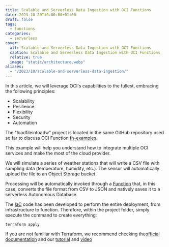 ```yaml
---
title: Scalable and Serverless Data Ingestion with OCI Functions
date: 2023-10-20T19:00:00+01:00
draft: false
tags:
  - functions
categories:
  - serverless
cover:
  alt: Scalable and Serverless Data Ingestion with OCI Functions
  caption: Scalable and Serverless Data Ingestion with OCI Functions
  relative: true
  image: "static/architecture.webp"
aliases:
  - "/2023/10/scalable-and-serverless-data-ingestion/"
---
```


In this article, we will leverage OCI's capabilities to the fullest, embracing the following principles:

* Scalability
* Resilience
* Flexibility
* Security
* Automation

The "loadfileintoadw" project is located in the same GitHub repository used so far to discuss OCI Function [fn-examples](https://github.com/enricopesce/fn-examples/tree/main/loadfileintoadw).

This example will help you understand how to integrate multiple OCI services and make the most of the cloud provider.

We will simulate a series of weather stations that will write a CSV file with sampling data (temperature, humidity, etc.). The sensor will automatically upload the file to an Object Storage bucket.

Processing will be automatically invoked through a [Function](https://github.com/enricopesce/fn-examples/blob/main/loadfileintoadw/func.py) that, in this case, converts the file format from CSV to JSON and natively saves it to a serverless Autonomous Database.

The [IaC](https://github.com/enricopesce/fn-examples/blob/main/loadfileintoadw/infrastructure.tf) code has been developed to perform the entire deployment, from infrastructure to function. Therefore, within the project folder, simply execute the command to create everything:

```console
terraform apply
```

If you are not familiar with Terraform, we recommend checking the[official documentation](https://registry.terraform.io/providers/oracle/oci/latest/docs) and our [tutorial](https://docs.oracle.com/en-us/iaas/developer-tutorials/tutorials/tf-simple-infrastructure/01-summary.htm) and [video](https://www.youtube.com/watch?v=MjmikFgvKvI)
